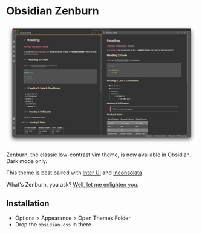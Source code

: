 # Obsidian Zenburn

![](screen.png)

Zenburn, the classic low-contrast vim theme, is now available in Obsidian. Dark mode only.

This theme is best paired with [Inter UI](https://rsms.me/inter/) and [Inconsolata](https://fonts.google.com/specimen/Inconsolata).

What's Zenburn, you ask? [Well, let me enlighten you.](https://github.com/jnurmine/Zenburn)

## Installation
- Options > Appearance > Open Themes Folder
- Drop the `obsidian.css` in there

